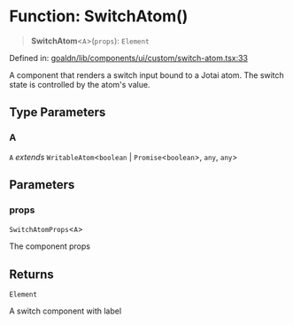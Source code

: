 # Function: SwitchAtom()

> **SwitchAtom**\<`A`\>(`props`): `Element`

Defined in: [goaldn/lib/components/ui/custom/switch-atom.tsx:33](https://github.com/aldesgroup/goaldn/blob/6a7943d02984b1a6b41d76a3a483a1484b644076/lib/components/ui/custom/switch-atom.tsx#L33)

A component that renders a switch input bound to a Jotai atom.
The switch state is controlled by the atom's value.

## Type Parameters

### A

`A` *extends* `WritableAtom`\<`boolean` \| `Promise`\<`boolean`\>, `any`, `any`\>

## Parameters

### props

`SwitchAtomProps`\<`A`\>

The component props

## Returns

`Element`

A switch component with label
